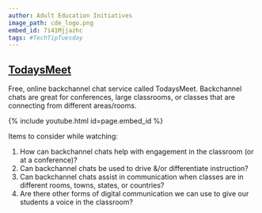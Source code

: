 ```yaml
---
author: Adult Education Initiatives
image_path: cde_logo.png
embed_id: 7i41Mjjazhc
tags: #TechTipTuesday
---
```

## [TodaysMeet](http://todaysmeet.com/)

Free, online backchannel chat service called TodaysMeet.  Backchannel chats are great for conferences, large classrooms, or classes that are connecting from different areas/rooms.  

{% include youtube.html id=page.embed_id %}

Items to consider while watching:

  1.  How can backchannel chats help with engagement in the classroom (or at a conference)?
  2.  Can backchannel chats be used to drive &/or differentiate instruction?
  3.  Can backchannel chats assist in communication when classes are in different rooms, towns, states, or countries?
  4.  Are there other forms of digital communication we can use to give our students a voice in the classroom?